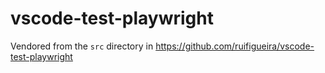 # vscode-test-playwright

Vendored from the `src` directory in https://github.com/ruifigueira/vscode-test-playwright
